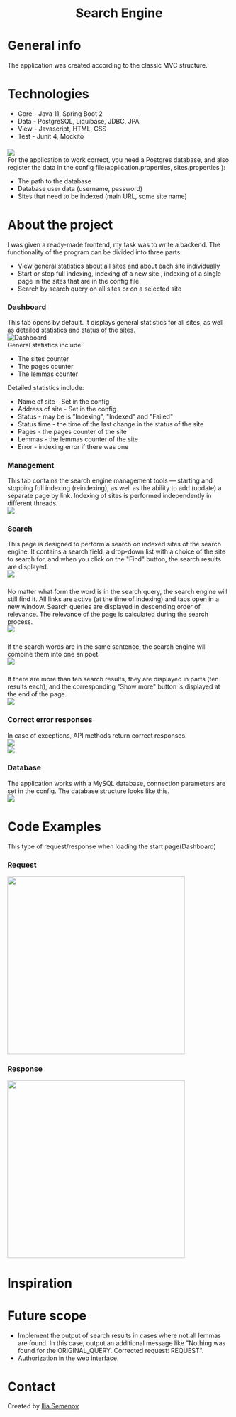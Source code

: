<h1 align="center">Search Engine</h1>

<h1>General info</h1>
The application was created according to the classic MVC structure.

<h1>Technologies</h1>
<ul>
    <li>Core - Java 11, Spring Boot 2</li>
    <li>Data - PostgreSQL, Liquibase, JDBC, JPA</li>
    <li>View - Javascript, HTML, CSS</li>
    <li>Test - Junit 4, Mockito</li>

</ul>

<h4></h4>
<div><img src="https://github.com/coollappsus/SearchEngine/blob/877dd954d603839d3f5f5e67b2c24e080498f22b/assets/UntitledDiagram.drawio.png"></div>
<div>
    For the application to work correct, you need a Postgres database, and also register the data in the config
    file(application.properties, sites.properties ):
    <ul>
        <li>The path to the database</li>
        <li>Database user data (username, password)</li>
        <li>Sites that need to be indexed (main URL, some site name)</li>
    </ul>
</div>

<h1>About the project</h1>
I was given a ready-made frontend, my task was to write a backend. The functionality of the program can be divided into three parts:
<ul>
    <li>View general statistics about all sites and about each site individually</li>
    <li>Start or stop full indexing, indexing of a new site , indexing of a single page in the sites that are in the config file</li>
    <li>Search by search query on all sites or on a selected site</li>
</ul>
<h3>Dashboard</h3>
This tab opens by default. It displays general statistics for all sites, as well as detailed statistics and status
of the sites.
<div><img src="https://github.com/coollappsus/SearchEngine/blob/main/assets/Dashboard2.png?raw=true" alt="Dashboard"></div>
<div>
    General statistics include:
    <ul>
        <li>The sites counter</li>
        <li>The pages counter</li>
        <li>The lemmas counter</li>
    </ul>
</div>
<div>
    Detailed statistics include:
    <ul>
        <li>Name of site - Set in the config</li>
        <li>Address of site - Set in the config</li>
        <li>Status - may be is "Indexing", "Indexed" and "Failed"</li>
        <li>Status time - the time of the last change in the status of the site</li>
        <li>Pages - the pages counter of the site</li>
        <li>Lemmas - the lemmas counter of the site</li>
        <li>Error - indexing error if there was one</li>
    </ul>
</div>
<h3>Management</h3>
This tab contains the search engine management tools — starting and stopping full indexing (reindexing),
as well as the ability to add (update) a separate page by link. Indexing of sites is performed independently
in different threads.
<div><img src="https://github.com/coollappsus/SearchEngine/blob/main/assets/Management.png?raw=true"></div>
<h3>Search</h3>
This page is designed to perform a search on indexed sites of the search engine. 
It contains a search field, a drop-down list with a choice of the site to search for, 
and when you click on the "Find" button, the search results are displayed.
<div><img src="https://github.com/coollappsus/SearchEngine/blob/main/assets/SearchEmpty.png?raw=true"></div>
<h3></h3>
<div>No matter what form the word is in the search query, the search engine will still find it.
    All links are active (at the time of indexing) and tabs open in a new window. Search queries are displayed in
    descending order of relevance. The relevance of the page is calculated during the search process.</div>
<div><img src="https://github.com/coollappsus/SearchEngine/blob/main/assets/Search1.png?raw=true"></div>
<h3></h3>
<div>If the search words are in the same sentence, the search engine will combine them into one snippet.</div>
<div><img src="https://github.com/coollappsus/SearchEngine/blob/main/assets/SearchOneResult.png?raw=true"></div>
<h3></h3>
<div>If there are more than ten search results, they are displayed in parts (ten results each),
    and the corresponding "Show more" button is displayed at the end of the page.</div>
<div><img src="https://github.com/coollappsus/SearchEngine/blob/main/assets/SearchShowMore.png?raw=true"></div>
<h3>Correct error responses</h3>
In case of exceptions, API methods return correct responses.
<div><img src="https://github.com/coollappsus/SearchEngine/blob/main/assets/EmptyQuery.png?raw=true"></div>
<div><img src="https://github.com/coollappsus/SearchEngine/blob/main/assets/ErrorUrl.png?raw=true"></div>
<h3>Database</h3>
The application works with a MySQL database, connection parameters are set in the config.
The database structure looks like this.
<div><img src="https://github.com/coollappsus/SearchEngine/blob/main/assets/Database.png?raw=true"></div>
<!--Написать про рассчёт ранка и релевантности.-->

<h1>Code Examples</h1>
This type of request/response when loading the start page(Dashboard)
<h3>Request</h3>
<div><img src="https://github.com/coollappsus/SearchEngine/blob/main/assets/Request.png?raw=true" width="400"></div>
<h3>Response</h3>
<div><img src="https://github.com/coollappsus/SearchEngine/blob/main/assets/Response.png?raw=true" width="400"></div>

<h1>Inspiration</h1>

<h1>Future scope</h1>
<ul>
    <li>
        Implement the output of search results in cases where not all lemmas are found.
        In this case, output an additional message like "Nothing was found for the ORIGINAL_QUERY.
        Corrected request: REQUEST".
    </li>
    <li>
        Authorization in the web interface.
    </li>
</ul>

<h1>Contact</h1>
Created by <a href="https://t.me/ilyusha2099"> Ilia Semenov</a>
<h3></h3>

